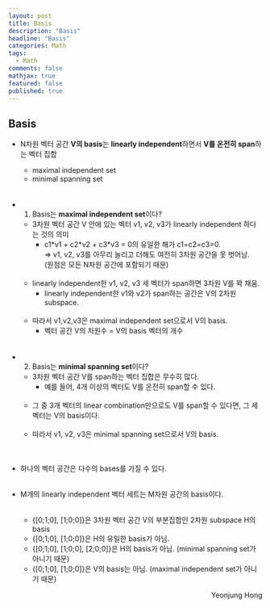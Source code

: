 ```yaml
---
layout: post
title: Basis
description: "Basis"
headline: "Basis"
categories: Math
tags: 
  - Math
comments: false
mathjax: true
featured: false
published: true
---
```


## Basis

- N차원 벡터 공간 **V의 basis**는 **linearly independent**하면서 **V를 온전히 span**하는 벡터 집합
	+ maximal independent set
	+ minimal spanning set<br><br><br>

- 1) Basis는 **maximal independent set**이다? 
	- 3차원 벡터 공간 V 안에 있는 벡터 v1, v2, v3가 linearly independent 하다는 것의 의미
		- c1\*v1 + c2\*v2  + c3\*v3 = 0의 유일한 해가 c1=c2=c3=0.<br>
	  		=>  v1, v2, v3를 아무리 늘리고 더해도 여전히 3차원 공간을 못 벗어남. <br>
	  		(원점은 모든 N차원 공간에 포함되기 때문)<br><br>
	- linearly independent한 v1, v2, v3 세 벡터가 span하면 3차원 V를 꽉 채움.
		- linearly independent한 v1와 v2가 span하는 공간은 V의 2차원 subspace.<br><br>
 	- 따라서 v1,v2,v3은 maximal independent set으로서 V의 basis.
 		- 벡터 공간 V의 차원수 = V의 basis 벡터의 개수 <br><br><br>
 	
- 2) Basis는 **minimal spanning set**이다? 
	- 3차원 벡터 공간 V를 span하는 벡터 집합은 무수히 많다. 
		- 예를 들어, 4개 이상의 벡터도 V를 온전히 span할 수 있다. <br><br>
	- 그 중 3개 벡터의 linear combination만으로도 V를 span할 수 있다면, 그 세 벡터는 V의 basis이다.<br><br>
	- 따라서 v1, v2, v3은 minimal spanning set으로서 V의 basis.<br><br><br>

-  하나의 벡터 공간은 다수의 bases를 가질 수 있다. <br><br>
-  M개의 linearly independent 벡터 세트는 M차원 공간의 basis이다. <br><br>
	- {[0;1;0], [1;0;0]}은 3차원 벡터 공간 V의 부분집합인 2차원 subspace H의 basis
	- {[0;1;0], [1;0;0]}은  H의 유일한 basis가 아님.
	- {[0;1;0], [1;0;0], [2;0;0]}은 H의 basis가 아님. (minimal spanning set가 아니기 때문) 
	- {[0;1;0], [1;0;0]}은 V의 basis는 아님. (maximal independent set가 아니기 때문)
	


<p align="right"> Yeonjung Hong <p>
